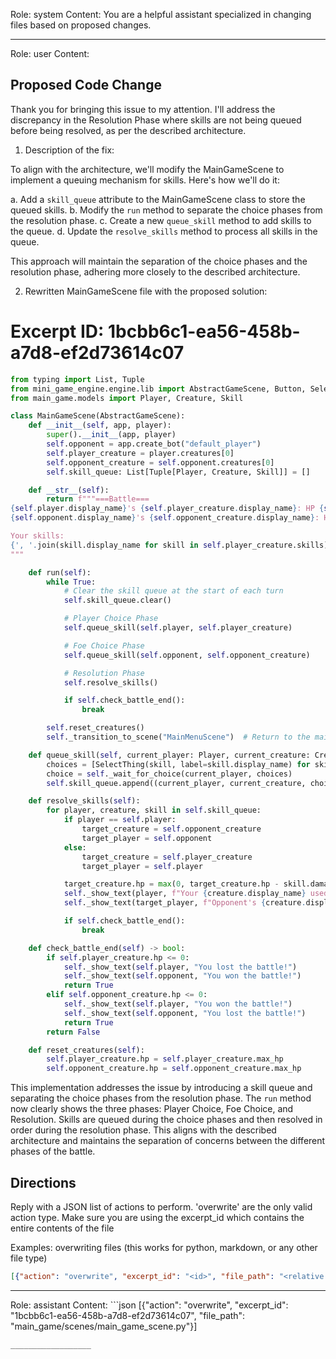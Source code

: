 Role: system
Content: You are a helpful assistant specialized in changing files based on proposed changes.
__________________
Role: user
Content: 
## Proposed Code Change
Thank you for bringing this issue to my attention. I'll address the discrepancy in the Resolution Phase where skills are not being queued before being resolved, as per the described architecture.

1. Description of the fix:

To align with the architecture, we'll modify the MainGameScene to implement a queuing mechanism for skills. Here's how we'll do it:

a. Add a `skill_queue` attribute to the MainGameScene class to store the queued skills.
b. Modify the `run` method to separate the choice phases from the resolution phase.
c. Create a new `queue_skill` method to add skills to the queue.
d. Update the `resolve_skills` method to process all skills in the queue.

This approach will maintain the separation of the choice phases and the resolution phase, adhering more closely to the described architecture.

2. Rewritten MainGameScene file with the proposed solution:

# Excerpt ID: 1bcbb6c1-ea56-458b-a7d8-ef2d73614c07
```python main_game/scenes/main_game_scene.py
from typing import List, Tuple
from mini_game_engine.engine.lib import AbstractGameScene, Button, SelectThing
from main_game.models import Player, Creature, Skill

class MainGameScene(AbstractGameScene):
    def __init__(self, app, player):
        super().__init__(app, player)
        self.opponent = app.create_bot("default_player")
        self.player_creature = player.creatures[0]
        self.opponent_creature = self.opponent.creatures[0]
        self.skill_queue: List[Tuple[Player, Creature, Skill]] = []

    def __str__(self):
        return f"""===Battle===
{self.player.display_name}'s {self.player_creature.display_name}: HP {self.player_creature.hp}/{self.player_creature.max_hp}
{self.opponent.display_name}'s {self.opponent_creature.display_name}: HP {self.opponent_creature.hp}/{self.opponent_creature.max_hp}

Your skills:
{', '.join(skill.display_name for skill in self.player_creature.skills)}
"""

    def run(self):
        while True:
            # Clear the skill queue at the start of each turn
            self.skill_queue.clear()

            # Player Choice Phase
            self.queue_skill(self.player, self.player_creature)

            # Foe Choice Phase
            self.queue_skill(self.opponent, self.opponent_creature)

            # Resolution Phase
            self.resolve_skills()

            if self.check_battle_end():
                break

        self.reset_creatures()
        self._transition_to_scene("MainMenuScene")  # Return to the main menu after the battle

    def queue_skill(self, current_player: Player, current_creature: Creature):
        choices = [SelectThing(skill, label=skill.display_name) for skill in current_creature.skills]
        choice = self._wait_for_choice(current_player, choices)
        self.skill_queue.append((current_player, current_creature, choice.thing))

    def resolve_skills(self):
        for player, creature, skill in self.skill_queue:
            if player == self.player:
                target_creature = self.opponent_creature
                target_player = self.opponent
            else:
                target_creature = self.player_creature
                target_player = self.player

            target_creature.hp = max(0, target_creature.hp - skill.damage)
            self._show_text(player, f"Your {creature.display_name} used {skill.display_name}!")
            self._show_text(target_player, f"Opponent's {creature.display_name} used {skill.display_name}!")

            if self.check_battle_end():
                break

    def check_battle_end(self) -> bool:
        if self.player_creature.hp <= 0:
            self._show_text(self.player, "You lost the battle!")
            self._show_text(self.opponent, "You won the battle!")
            return True
        elif self.opponent_creature.hp <= 0:
            self._show_text(self.player, "You won the battle!")
            self._show_text(self.opponent, "You lost the battle!")
            return True
        return False

    def reset_creatures(self):
        self.player_creature.hp = self.player_creature.max_hp
        self.opponent_creature.hp = self.opponent_creature.max_hp
```

This implementation addresses the issue by introducing a skill queue and separating the choice phases from the resolution phase. The `run` method now clearly shows the three phases: Player Choice, Foe Choice, and Resolution. Skills are queued during the choice phases and then resolved in order during the resolution phase. This aligns with the described architecture and maintains the separation of concerns between the different phases of the battle.

## Directions
Reply with a JSON list of actions to perform. 'overwrite' are the only valid action type. 
Make sure you are using the excerpt_id which contains the entire contents of the file

Examples:
overwriting files (this works for python, markdown, or any other file type)
```json output_example1
[{"action": "overwrite", "excerpt_id": "<id>", "file_path": "<relative file path>"}]
```

__________________
Role: assistant
Content: ```json
[{"action": "overwrite", "excerpt_id": "1bcbb6c1-ea56-458b-a7d8-ef2d73614c07", "file_path": "main_game/scenes/main_game_scene.py"}]
```
__________________
